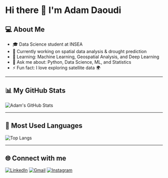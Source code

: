 # Hi there 👋 I'm Adam Daoudi

## 💻 About Me
- 🎓 Data Science student at INSEA
- 🔭 Currently working on spatial data analysis & drought prediction
- 🌱 Learning: Machine Learning, Geospatial Analysis, and Deep Learning
- 💬 Ask me about: Python, Data Science, ML, and Statistics
- ⚡ Fun fact: I love exploring satellite data 🌍

---

## 📊 My GitHub Stats
![Adam's GitHub Stats](https://github-readme-stats.vercel.app/api?username=adam04-D&show_icons=true&theme=tokyonight)

---

## 🧠 Most Used Languages
![Top Langs](https://github-readme-stats.vercel.app/api/top-langs/?username=adam04-D&layout=compact&theme=tokyonight)

---

## 🌐 Connect with me
[![LinkedIn](https://img.shields.io/badge/LinkedIn-blue?logo=linkedin)](https://linkedin.com/in/yourprofile)
[![Gmail](https://img.shields.io/badge/Gmail-D14836?logo=gmail&logoColor=white)](mailto:your@email.com)
[![Instagram](https://img.shields.io/badge/Instagram-E4405F?logo=instagram&logoColor=white)](https://instagram.com/yourprofile)
